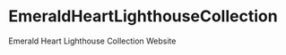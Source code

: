 EmeraldHeartLighthouseCollection
================================

Emerald Heart Lighthouse Collection Website
